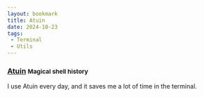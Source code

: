 ```yaml
---
layout: bookmark
title: Atuin
date: 2024-10-23
tags: 
 - Terminal
 - Utils
---
```


### [Atuin](https://github.com/atuinsh/atuin) <small class="superscript">Magical shell history</small>

I use Atuin every day, and it saves me a lot of time in the terminal.


